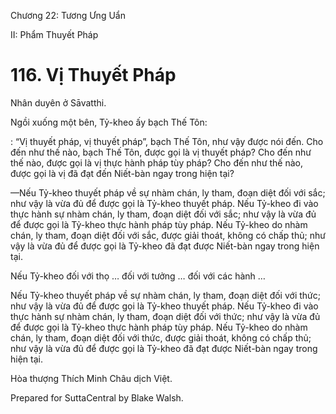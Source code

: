  

Chương 22: Tương Ưng Uẩn

II: Phẩm Thuyết Pháp

# 116\. Vị Thuyết Pháp

Nhân duyên ở Sāvatthi.

Ngồi xuống một bên, Tỷ-kheo ấy bạch Thế Tôn:

: “Vị thuyết pháp, vị thuyết pháp”, bạch Thế Tôn, như vậy được nói đến. Cho đến như thế nào, bạch Thế Tôn, được gọi là vị thuyết pháp? Cho đến như thế nào, được gọi là vị thực hành pháp tùy pháp? Cho đến như thế nào, được gọi là vị đã đạt đến Niết-bàn ngay trong hiện tại?

—Nếu Tỷ-kheo thuyết pháp về sự nhàm chán, ly tham, đoạn diệt đối với sắc; như vậy là vừa đủ để được gọi là Tỷ-kheo thuyết pháp. Nếu Tỷ-kheo đi vào thực hành sự nhàm chán, ly tham, đoạn diệt đối với sắc; như vậy là vừa đủ để được gọi là Tỷ-kheo thực hành pháp tùy pháp. Nếu Tỷ-kheo do nhàm chán, ly tham, đoạn diệt đối với sắc, được giải thoát, không có chấp thủ; như vậy là vừa đủ để được gọi là Tỷ-kheo đã đạt được Niết-bàn ngay trong hiện tại.

Nếu Tỷ-kheo đối với thọ … đối với tưởng … đối với các hành …

Nếu Tỷ-kheo thuyết pháp về sự nhàm chán, ly tham, đoạn diệt đối với thức; như vậy là vừa đủ để được gọi là Tỷ-kheo thuyết pháp. Nếu Tỷ-kheo đi vào thực hành sự nhàm chán, ly tham, đoạn diệt đối với thức; như vậy là vừa đủ để được gọi là Tỷ-kheo thực hành pháp tùy pháp. Nếu Tỷ-kheo do nhàm chán, ly tham, đoạn diệt đối với thức, được giải thoát, không có chấp thủ; như vậy là vừa đủ để được gọi là Tỷ-kheo đã đạt được Niết-bàn ngay trong hiện tại.

Hòa thượng Thích Minh Châu dịch Việt.

Prepared for SuttaCentral by Blake Walsh.